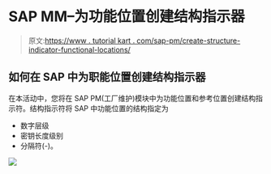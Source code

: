 # SAP MM–为功能位置创建结构指示器

> 原文:[https://www . tutorial kart . com/sap-pm/create-structure-indicator-functional-locations/](https://www.tutorialkart.com/sap-pm/create-structure-indicator-functional-locations/)

## 如何在 SAP 中为职能位置创建结构指示器

在本活动中，您将在 SAP PM(工厂维护)模块中为功能位置和参考位置创建结构指示符。结构指示符将 SAP 中功能位置的结构指定为

*   数字层级
*   密钥长度级别
*   分隔符(-)。

[![](../Images/925da31b32d6bc3827932f6c8afb11bb.png)](https://www.tutorialkart.com/)